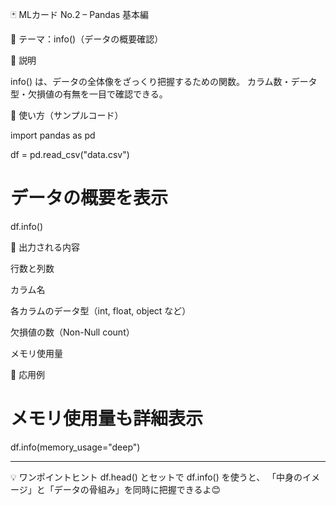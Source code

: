 🃏 MLカード No.2 – Pandas 基本編

📌 テーマ：info()（データの概要確認）

🔹 説明

info() は、データの全体像をざっくり把握するための関数。
カラム数・データ型・欠損値の有無を一目で確認できる。

🔹 使い方（サンプルコード）

import pandas as pd

df = pd.read_csv("data.csv")

# データの概要を表示
df.info()

🔹 出力される内容

行数と列数

カラム名

各カラムのデータ型（int, float, object など）

欠損値の数（Non-Null count）

メモリ使用量


🔹 応用例

# メモリ使用量も詳細表示
df.info(memory_usage="deep")


---

💡 ワンポイントヒント
df.head() とセットで df.info() を使うと、
「中身のイメージ」と「データの骨組み」を同時に把握できるよ😊